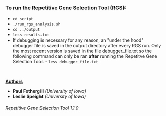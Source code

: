 ### To run the Repetitive Gene Selection Tool (RGS):

- ```cd script```
- ```./run_rgs_analysis.sh```
- ```cd ../output```
- ```less results.txt```
- If debugging is necessary for any reason, an "under the hood" debugger file is saved in the output directory after every RGS run. Only the most recent version is saved in the file debugger_file.txt so the following command can only be ran **after** running the Repetitve Gene Selection Tool.
      - ```less debugger_file.txt``` 

&nbsp;
&nbsp;


<span style="text-decoration: underline">**Authors**</span>
+ **Paul Fothergill** *(University of Iowa)*
+ **Leslie Speight** *(University of Iowa)*

###### *Repetitive Gene Selection Tool 1.1.0*
